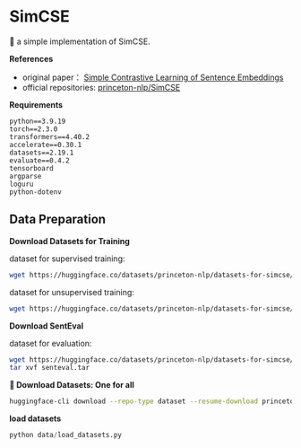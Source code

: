 # SimCSE

🐣 a simple implementation of SimCSE.

**References**
- original paper： [Simple Contrastive Learning of Sentence Embeddings](https://arxiv.org/abs/2104.08821)
- official repositories: [princeton-nlp/SimCSE](https://github.com/princeton-nlp/SimCSE)

**Requirements**

```
python==3.9.19
torch==2.3.0
transformers==4.40.2
accelerate==0.30.1
datasets==2.19.1
evaluate==0.4.2
tensorboard
argparse
loguru
python-dotenv
```

## Data Preparation

**Download Datasets for Training**

dataset for supervised training:

```bash
wget https://huggingface.co/datasets/princeton-nlp/datasets-for-simcse/resolve/main/nli_for_simcse.csv
```

dataset for unsupervised training:

```bash
wget https://huggingface.co/datasets/princeton-nlp/datasets-for-simcse/resolve/main/wiki1m_for_simcse.txt
```

**Download SentEval**

dataset for evaluation:

```bash
wget https://huggingface.co/datasets/princeton-nlp/datasets-for-simcse/resolve/main/senteval.tar
tar xvf senteval.tar
```

**🤣 Download Datasets: One for all**

```bash
huggingface-cli download --repo-type dataset --resume-download princeton-nlp/datasets-for-simcse --local-dir data
```

**load datasets**

```python
python data/load_datasets.py
```
